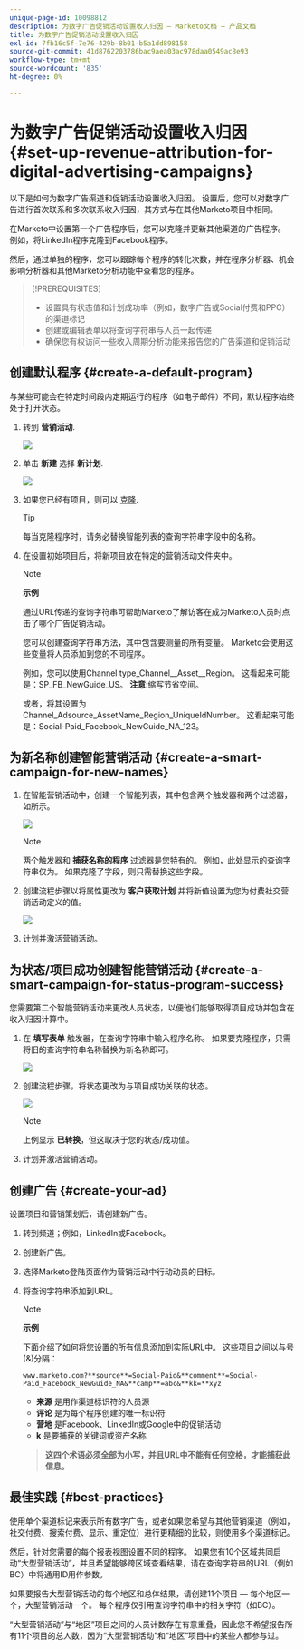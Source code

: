 ```yaml
---
unique-page-id: 10098812
description: 为数字广告促销活动设置收入归因 — Marketo文档 — 产品文档
title: 为数字广告促销活动设置收入归因
exl-id: 7fb16c5f-7e76-429b-8b01-b5a1dd898158
source-git-commit: 41d8762203786bac9aea03ac978daa0549ac8e93
workflow-type: tm+mt
source-wordcount: '835'
ht-degree: 0%

---
```


# 为数字广告促销活动设置收入归因 {#set-up-revenue-attribution-for-digital-advertising-campaigns}

以下是如何为数字广告渠道和促销活动设置收入归因。 设置后，您可以对数字广告进行首次联系和多次联系收入归因，其方式与在其他Marketo项目中相同。

在Marketo中设置第一个广告程序后，您可以克隆并更新其他渠道的广告程序。 例如，将LinkedIn程序克隆到Facebook程序。

然后，通过单独的程序，您可以跟踪每个程序的转化次数，并在程序分析器、机会影响分析器和其他Marketo分析功能中查看您的程序。

>[!PREREQUISITES]
>
>* 设置具有状态值和计划成功率（例如，数字广告或Social付费和PPC）的渠道标记
>* 创建或编辑表单以将查询字符串与人员一起传递
>* 确保您有权访问一些收入周期分析功能来报告您的广告渠道和促销活动


## 创建默认程序 {#create-a-default-program}

与某些可能会在特定时间段内定期运行的程序（如电子邮件）不同，默认程序始终处于打开状态。

1. 转到 **营销活动**.

   ![](assets/login-marketing-activities-5.png)

1. 单击 **新建** 选择 **新计划**.

   ![](assets/image2016-3-14-15-52-0.png)

1. 如果您已经有项目，则可以 [克隆](/help/marketo/product-docs/core-marketo-concepts/programs/working-with-programs/clone-a-program.md).

   >[!TIP]
   >
   >每当克隆程序时，请务必替换智能列表的查询字符串字段中的名称。

1. 在设置初始项目后，将新项目放在特定的营销活动文件夹中。

   >[!NOTE]
   >
   >**示例**
   >
   >通过URL传递的查询字符串可帮助Marketo了解访客在成为Marketo人员时点击了哪个广告促销活动。
   >
   >您可以创建查询字符串方法，其中包含要测量的所有变量。 Marketo会使用这些变量将人员添加到您的不同程序。
   >
   >例如，您可以使用Channel type_Channel__Asset__Region。 这看起来可能是：SP_FB_NewGuide_US。 **注意**:缩写节省空间。
   >
   >或者，将其设置为Channel_Adsource_AssetName_Region_UniqueIdNumber。 这看起来可能是：Social-Paid_Facebook_NewGuide_NA_123。

## 为新名称创建智能营销活动 {#create-a-smart-campaign-for-new-names}

1. 在智能营销活动中，创建一个智能列表，其中包含两个触发器和两个过滤器，如所示。

   ![](assets/image2016-3-23-13-3a59-3a24.png)

   >[!NOTE]
   >
   >两个触发器和 **捕获名称的程序** 过滤器是您特有的。 例如，此处显示的查询字符串仅为。 如果克隆了字段，则只需替换这些字段。

1. 创建流程步骤以将属性更改为 **客户获取计划** 并将新值设置为您为付费社交营销活动定义的值。

   ![](assets/image2016-3-14-14-3a58-3a6.png)

1. 计划并激活营销活动。

## 为状态/项目成功创建智能营销活动 {#create-a-smart-campaign-for-status-program-success}

您需要第二个智能营销活动来更改人员状态，以便他们能够取得项目成功并包含在收入归因计算中。

1. 在 **填写表单** 触发器，在查询字符串中输入程序名称。 如果要克隆程序，只需将旧的查询字符串名称替换为新名称即可。

   ![](assets/image2016-3-23-14-3a7-3a20.png)

1. 创建流程步骤，将状态更改为与项目成功关联的状态。

   ![](assets/image2016-3-14-15-3a9-3a29.png)

   >[!NOTE]
   >
   >上例显示 **已转换**，但这取决于您的状态/成功值。

1. 计划并激活营销活动。

## 创建广告 {#create-your-ad}

设置项目和营销策划后，请创建新广告。

1. 转到频道；例如，LinkedIn或Facebook。
1. 创建新广告。
1. 选择Marketo登陆页面作为营销活动中行动动员的目标。
1. 将查询字符串添加到URL。

   >[!NOTE]
   >
   >**示例**
   >
   >下面介绍了如何将您设置的所有信息添加到实际URL中。 这些项目之间以与号(&amp;)分隔：
   >
   >`www.marketo.com?**source**=Social-Paid&**comment**=Social-Paid_Facebook_NewGuide_NA&**camp**=abc&**kk=**xyz`
   >
   >* **来源** 是用作渠道标识符的人员源
   >* **评论** 是为每个程序创建的唯一标识符
   >* **营地** 是Facebook、LinkedIn或Google中的促销活动
   >* **k** 是要捕获的关键词或资产名称

   >
   >**这四个术语必须全部为小写，并且URL中不能有任何空格，才能捕获此信息。**

## 最佳实践 {#best-practices}

使用单个渠道标记来表示所有数字广告，或者如果您希望与其他营销渠道（例如，社交付费、搜索付费、显示、重定位）进行更精细的比较，则使用多个渠道标记。

然后，针对您需要的每个报表视图设置不同的程序。 如果您有10个区域共同启动“大型营销活动”，并且希望能够跨区域查看结果，请在查询字符串的URL（例如BC）中将通用ID用作参数。

如果要报告大型营销活动的每个地区和总体结果，请创建11个项目 — 每个地区一个，大型营销活动一个。 每个程序仅引用查询字符串中的相关字符（如BC）。

“大型营销活动”与“地区”项目之间的人员计数存在有意重叠，因此您不希望报告所有11个项目的总人数，因为“大型营销活动”和“地区”项目中的某些人都参与过。
